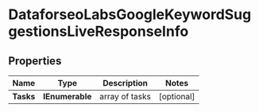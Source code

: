 # DataforseoLabsGoogleKeywordSuggestionsLiveResponseInfo


## Properties

| Name | Type | Description | Notes |
|------------ | ------------- | ------------- | -------------|
**Tasks** | **IEnumerable<DataforseoLabsGoogleKeywordSuggestionsLiveTaskInfo>** | array of tasks |[optional]|